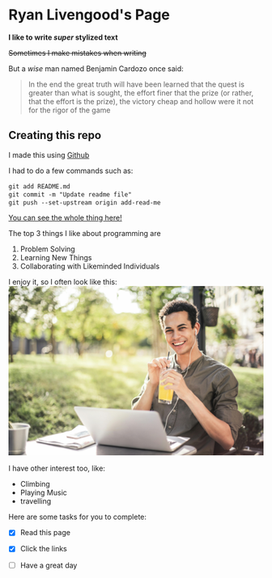 # Ryan Livengood's Page

**I like to write _super_ stylized text**

~~Sometimes I make mistakes when writing~~

But a *wise* man named Benjamin Cardozo once said:

>In the end the great truth will have been learned that
>the quest is greater than what is sought, the effort
>finer that the prize (or rather, that the effort is the prize),
>the victory cheap and hollow were it not for the rigor of the game


## Creating this repo

I made this using [Github](https://github.com/)

I had to do a few commands such as:
```
git add README.md
git commit -m "Update readme file"
git push --set-upstream origin add-read-me
```
[You can see the whole thing here!](screenshots)

The top 3 things I like about programming are
1. Problem Solving
2. Learning New Things
3. Collaborating with Likeminded Individuals


I enjoy it, so I often look like this:
![Guy who really enjoys programming](pexels-andrea-piacquadio-3765030.jpg)

I have other interest too, like:

* Climbing
* Playing Music
* travelling

Here are some tasks for you to complete:

- [x] Read this page
- [x] Click the links
- [ ] Have a great day


